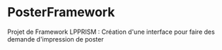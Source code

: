 # PosterFramework
Projet de Framework LPPRISM : Création d'une interface pour faire des demande d'impression de poster
